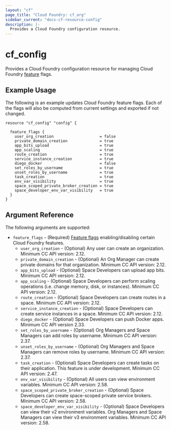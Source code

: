 ```yaml
---
layout: "cf"
page_title: "Cloud Foundry: cf_org"
sidebar_current: "docs-cf-resource-config"
description: |-
  Provides a Cloud Foundry configuration resource.
---
```


# cf\_config

Provides a Cloud Foundry configuration resource for managing Cloud Foundry [feature](https://docs.cloudfoundry.org/adminguide/listing-feature-flags.html) flags. 

## Example Usage

The following is an example updates Cloud Foundry feature flags. Each of the flags will also be computed from current settings and exported if not changed.

```
resource "cf_config" "config" {

  feature_flags {
    user_org_creation                    = false
    private_domain_creation              = true
    app_bits_upload                      = true
    app_scaling                          = true
    route_creation                       = true
    service_instance_creation            = true
    diego_docker                         = false
    set_roles_by_username                = true
    unset_roles_by_username              = true
    task_creation                        = true
    env_var_visibility                   = true
    space_scoped_private_broker_creation = true
    space_developer_env_var_visibility   = true
  }
}
```

## Argument Reference

The following arguments are supported:

* `feature_flags` - (Required) [Feature flags](https://docs.cloudfoundry.org/adminguide/listing-feature-flags.html) enabling/disabling certain Cloud Foundry features.
  - `user_org_creation` - (Optional) Any user can create an organization. Minimum CC API version: 2.12.
  - `private_domain_creation` - (Optional) An Org Manager can create private domains for that organization. Minimum CC API version: 2.12.
  - `app_bits_upload` - (Optional) Space Developers can upload app bits. Minimum CC API version: 2.12.
  - `app_scaling` - (Optional) Space Developers can perform scaling operations (i.e. change memory, disk, or instances). Minimum CC API version: 2.12.
  - `route_creation` - (Optional) Space Developers can create routes in a space. Minimum CC API version: 2.12.
  - `service_instance_creation` - (Optional) Space Developers can create service instances in a space. Minimum CC API version: 2.12.
  - `diego_docker` - (Optional) Space Developers can push Docker apps. Minimum CC API version 2.33.
  - `set_roles_by_username` - (Optional) Org Managers and Space Managers can add roles by username. Minimum CC API version: 2.37.
  - `unset_roles_by_username` - (Optional) Org Managers and Space Managers can remove roles by username. Minimum CC API version: 2.37.
  - `task_creation` - (Optional) Space Developers can create tasks on their application. This feature is under development. Minimum CC API version: 2.47.
  - `env_var_visibility` - (Optional) All users can view environment variables. Minimum CC API version: 2.58.
  - `space_scoped_private_broker_creation` - (Optional) Space Developers can create space-scoped private service brokers. Minimum CC API version: 2.58.
  - `space_developer_env_var_visibility` - (Optional) Space Developers can view their v2 environment variables. Org Managers and Space Managers can view their v3 environment variables. Minimum CC API version: 2.58.